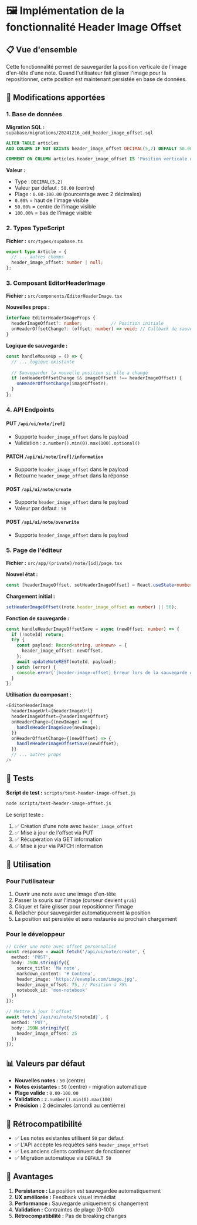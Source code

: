 # 🖼️ Implémentation de la fonctionnalité Header Image Offset

## 📋 Vue d'ensemble

Cette fonctionnalité permet de sauvegarder la position verticale de l'image d'en-tête d'une note. Quand l'utilisateur fait glisser l'image pour la repositionner, cette position est maintenant persistée en base de données.

## 🔧 Modifications apportées

### 1. Base de données

**Migration SQL :** `supabase/migrations/20241216_add_header_image_offset.sql`

```sql
ALTER TABLE articles 
ADD COLUMN IF NOT EXISTS header_image_offset DECIMAL(5,2) DEFAULT 50.00;

COMMENT ON COLUMN articles.header_image_offset IS 'Position verticale de l''image d''en-tête (0-100.00%)';
```

**Valeur :** 
- Type : `DECIMAL(5,2)` 
- Valeur par défaut : `50.00` (centre)
- Plage : `0.00-100.00` (pourcentage avec 2 décimales)
- `0.00%` = haut de l'image visible
- `50.00%` = centre de l'image visible  
- `100.00%` = bas de l'image visible

### 2. Types TypeScript

**Fichier :** `src/types/supabase.ts`

```typescript
export type Article = {
  // ... autres champs
  header_image_offset: number | null;
};
```

### 3. Composant EditorHeaderImage

**Fichier :** `src/components/EditorHeaderImage.tsx`

**Nouvelles props :**
```typescript
interface EditorHeaderImageProps {
  headerImageOffset?: number;           // Position initiale
  onHeaderOffsetChange?: (offset: number) => void; // Callback de sauvegarde
}
```

**Logique de sauvegarde :**
```typescript
const handleMouseUp = () => {
  // ... logique existante
  
  // Sauvegarder la nouvelle position si elle a changé
  if (onHeaderOffsetChange && imageOffsetY !== headerImageOffset) {
    onHeaderOffsetChange(imageOffsetY);
  }
};
```

### 4. API Endpoints

#### PUT `/api/ui/note/[ref]`
- Supporte `header_image_offset` dans le payload
- Validation : `z.number().min(0).max(100).optional()`

#### PATCH `/api/ui/note/[ref]/information`
- Supporte `header_image_offset` dans le payload
- Retourne `header_image_offset` dans la réponse

#### POST `/api/ui/note/create`
- Supporte `header_image_offset` dans le payload
- Valeur par défaut : `50`

#### POST `/api/ui/note/overwrite`
- Supporte `header_image_offset` dans le payload

### 5. Page de l'éditeur

**Fichier :** `src/app/(private)/note/[id]/page.tsx`

**Nouvel état :**
```typescript
const [headerImageOffset, setHeaderImageOffset] = React.useState<number>(50);
```

**Chargement initial :**
```typescript
setHeaderImageOffset((note.header_image_offset as number) || 50);
```

**Fonction de sauvegarde :**
```typescript
const handleHeaderImageOffsetSave = async (newOffset: number) => {
  if (!noteId) return;
  try {
    const payload: Record<string, unknown> = {
      header_image_offset: newOffset,
    };
    await updateNoteREST(noteId, payload);
  } catch (error) {
    console.error('[header-image-offset] Erreur lors de la sauvegarde de l\'offset:', error);
  }
};
```

**Utilisation du composant :**
```typescript
<EditorHeaderImage
  headerImageUrl={headerImageUrl}
  headerImageOffset={headerImageOffset}
  onHeaderChange={(newImage) => {
    handleHeaderImageSave(newImage);
  }}
  onHeaderOffsetChange={(newOffset) => {
    handleHeaderImageOffsetSave(newOffset);
  }}
  // ... autres props
/>
```

## 🧪 Tests

**Script de test :** `scripts/test-header-image-offset.js`

```bash
node scripts/test-header-image-offset.js
```

Le script teste :
1. ✅ Création d'une note avec `header_image_offset`
2. ✅ Mise à jour de l'offset via PUT
3. ✅ Récupération via GET information
4. ✅ Mise à jour via PATCH information

## 🚀 Utilisation

### Pour l'utilisateur
1. Ouvrir une note avec une image d'en-tête
2. Passer la souris sur l'image (curseur devient `grab`)
3. Cliquer et faire glisser pour repositionner l'image
4. Relâcher pour sauvegarder automatiquement la position
5. La position est persistée et sera restaurée au prochain chargement

### Pour le développeur
```typescript
// Créer une note avec offset personnalisé
const response = await fetch('/api/ui/note/create', {
  method: 'POST',
  body: JSON.stringify({
    source_title: 'Ma note',
    markdown_content: '# Contenu',
    header_image: 'https://example.com/image.jpg',
    header_image_offset: 75, // Position à 75%
    notebook_id: 'mon-notebook'
  })
});

// Mettre à jour l'offset
await fetch(`/api/ui/note/${noteId}`, {
  method: 'PUT',
  body: JSON.stringify({
    header_image_offset: 25
  })
});
```

## 📊 Valeurs par défaut

- **Nouvelles notes :** `50` (centre)
- **Notes existantes :** `50` (centre) - migration automatique
- **Plage valide :** `0.00-100.00`
- **Validation :** `z.number().min(0).max(100)`
- **Précision :** 2 décimales (arrondi au centième)

## 🔄 Rétrocompatibilité

- ✅ Les notes existantes utilisent `50` par défaut
- ✅ L'API accepte les requêtes sans `header_image_offset`
- ✅ Les anciens clients continuent de fonctionner
- ✅ Migration automatique via `DEFAULT 50`

## 🎯 Avantages

1. **Persistance :** La position est sauvegardée automatiquement
2. **UX améliorée :** Feedback visuel immédiat
3. **Performance :** Sauvegarde uniquement si changement
4. **Validation :** Contraintes de plage (0-100)
5. **Rétrocompatibilité :** Pas de breaking changes 